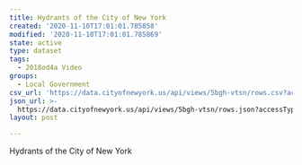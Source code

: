 ```yaml
---
title: Hydrants of the City of New York
created: '2020-11-10T17:01:01.785858'
modified: '2020-11-10T17:01:01.785869'
state: active
type: dataset
tags:
  - 2018od4a Video
groups:
  - Local Government
csv_url: 'https://data.cityofnewyork.us/api/views/5bgh-vtsn/rows.csv?accessType=DOWNLOAD'
json_url: >-
  https://data.cityofnewyork.us/api/views/5bgh-vtsn/rows.json?accessType=DOWNLOAD
layout: post

---
```

Hydrants of the City of New York
